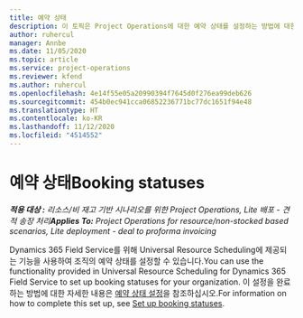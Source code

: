 ```yaml
---
title: 예약 상태
description: 이 토픽은 Project Operations에 대한 예약 상태를 설정하는 방법에 대한 정보 링크를 제공합니다.
author: ruhercul
manager: Annbe
ms.date: 11/05/2020
ms.topic: article
ms.service: project-operations
ms.reviewer: kfend
ms.author: ruhercul
ms.openlocfilehash: 4e14f55e05a20990394f7645d0f276ea99deb626
ms.sourcegitcommit: 454b0ec941cca06852236771bc77dc1651f94e48
ms.translationtype: HT
ms.contentlocale: ko-KR
ms.lasthandoff: 11/12/2020
ms.locfileid: "4514552"
---
```

# <a name="booking-statuses"></a><span data-ttu-id="76b7b-103">예약 상태</span><span class="sxs-lookup"><span data-stu-id="76b7b-103">Booking statuses</span></span>

<span data-ttu-id="76b7b-104">_**적용 대상 :** 리소스/비 재고 기반 시나리오를 위한 Project Operations, Lite 배포 - 견적 송장 처리_</span><span class="sxs-lookup"><span data-stu-id="76b7b-104">_**Applies To:** Project Operations for resource/non-stocked based scenarios, Lite deployment - deal to proforma invoicing_</span></span>

<span data-ttu-id="76b7b-105">Dynamics 365 Field Service를 위해 Universal Resource Scheduling에 제공되는 기능을 사용하여 조직의 예약 상태를 설정할 수 있습니다.</span><span class="sxs-lookup"><span data-stu-id="76b7b-105">You can use the functionality provided in Universal Resource Scheduling for Dynamics 365 Field Service to set up booking statuses for your organization.</span></span> <span data-ttu-id="76b7b-106">이 설정을 완료하는 방법에 대한 자세한 내용은 [예약 상태 설정](https://docs.microsoft.com/dynamics365/field-service/set-up-booking-statuses)을 참조하십시오.</span><span class="sxs-lookup"><span data-stu-id="76b7b-106">For information on how to complete this set up, see [Set up booking statuses](https://docs.microsoft.com/dynamics365/field-service/set-up-booking-statuses).</span></span>
